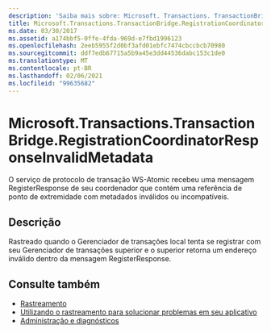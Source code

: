 ```yaml
---
description: 'Saiba mais sobre: Microsoft. Transactions. TransactionBridge. RegistrationCoordinatorResponseInvalidMetadata'
title: Microsoft.Transactions.TransactionBridge.RegistrationCoordinatorResponseInvalidMetadata
ms.date: 03/30/2017
ms.assetid: a174bbf5-0ffe-4fda-969d-e7fbd1996123
ms.openlocfilehash: 2eeb5955f2d0bf3afd01ebfc7474cbccbcb70980
ms.sourcegitcommit: ddf7edb67715a5b9a45e3dd44536dabc153c1de0
ms.translationtype: MT
ms.contentlocale: pt-BR
ms.lasthandoff: 02/06/2021
ms.locfileid: "99635682"
---
```

# <a name="microsofttransactionstransactionbridgeregistrationcoordinatorresponseinvalidmetadata"></a>Microsoft.Transactions.TransactionBridge.RegistrationCoordinatorResponseInvalidMetadata

O serviço de protocolo de transação WS-Atomic recebeu uma mensagem RegisterResponse de seu coordenador que contém uma referência de ponto de extremidade com metadados inválidos ou incompatíveis.  
  
## <a name="description"></a>Descrição  

 Rastreado quando o Gerenciador de transações local tenta se registrar com seu Gerenciador de transações superior e o superior retorna um endereço inválido dentro da mensagem RegisterResponse.  
  
## <a name="see-also"></a>Consulte também

- [Rastreamento](index.md)
- [Utilizando o rastreamento para solucionar problemas em seu aplicativo](using-tracing-to-troubleshoot-your-application.md)
- [Administração e diagnósticos](../index.md)

